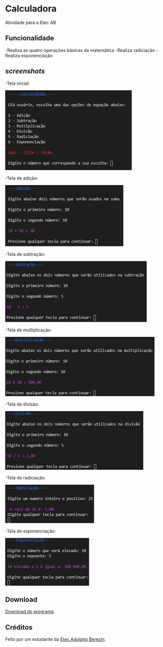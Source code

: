 # Calculadora
Atividade para a Etec AB

## Funcionalidade

-Realiza as quatro operações básicas da matemática
-Realiza radiciação
-Realiza exponenciação

## _screenshots_

-Tela inicial:

![foto da tela inicial](TelaInicial.PNG)

-Tela de adição:

![Adição](TelaAdição.PNG)

-Tela de subtração:

![Subtração](TelaSubtração.PNG)

-Tela de multiplicação:

![Mutiplicação](TelaMultiplicação.PNG)

-Tela de divisão:

![Divisão](TelaDivisão.PNG)

-Tela de radiciação:

![Radiciação](TelaRadiciação.PNG)

-Tela de exponenciação:

![Exponenciação](TelaExponenciação.PNG)

## Download

[Download do programa](https://github.com/Maycon-15/Calculadora/tree/main/Distribui%C3%A7%C3%A3o).

## Créditos

Feito por um estudante da [Etec Adolpho Berezin](htpp://eteab.com.br). 